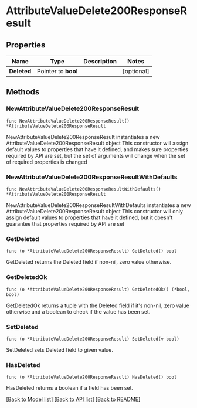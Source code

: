 # AttributeValueDelete200ResponseResult

## Properties

Name | Type | Description | Notes
------------ | ------------- | ------------- | -------------
**Deleted** | Pointer to **bool** |  | [optional] 

## Methods

### NewAttributeValueDelete200ResponseResult

`func NewAttributeValueDelete200ResponseResult() *AttributeValueDelete200ResponseResult`

NewAttributeValueDelete200ResponseResult instantiates a new AttributeValueDelete200ResponseResult object
This constructor will assign default values to properties that have it defined,
and makes sure properties required by API are set, but the set of arguments
will change when the set of required properties is changed

### NewAttributeValueDelete200ResponseResultWithDefaults

`func NewAttributeValueDelete200ResponseResultWithDefaults() *AttributeValueDelete200ResponseResult`

NewAttributeValueDelete200ResponseResultWithDefaults instantiates a new AttributeValueDelete200ResponseResult object
This constructor will only assign default values to properties that have it defined,
but it doesn't guarantee that properties required by API are set

### GetDeleted

`func (o *AttributeValueDelete200ResponseResult) GetDeleted() bool`

GetDeleted returns the Deleted field if non-nil, zero value otherwise.

### GetDeletedOk

`func (o *AttributeValueDelete200ResponseResult) GetDeletedOk() (*bool, bool)`

GetDeletedOk returns a tuple with the Deleted field if it's non-nil, zero value otherwise
and a boolean to check if the value has been set.

### SetDeleted

`func (o *AttributeValueDelete200ResponseResult) SetDeleted(v bool)`

SetDeleted sets Deleted field to given value.

### HasDeleted

`func (o *AttributeValueDelete200ResponseResult) HasDeleted() bool`

HasDeleted returns a boolean if a field has been set.


[[Back to Model list]](../README.md#documentation-for-models) [[Back to API list]](../README.md#documentation-for-api-endpoints) [[Back to README]](../README.md)


